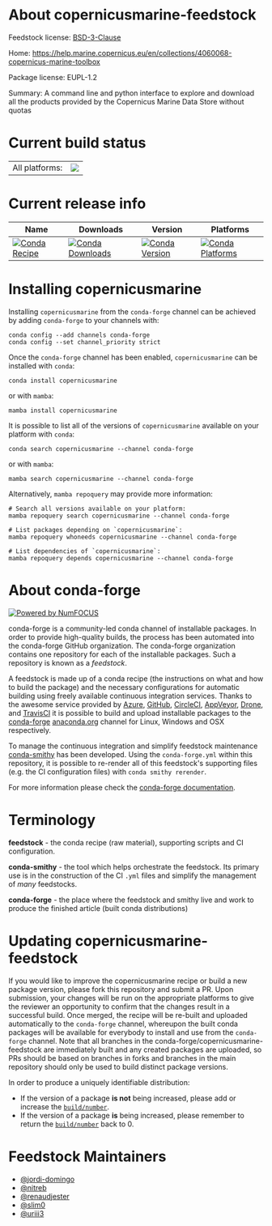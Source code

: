 About copernicusmarine-feedstock
================================

Feedstock license: [BSD-3-Clause](https://github.com/conda-forge/copernicusmarine-feedstock/blob/main/LICENSE.txt)

Home: https://help.marine.copernicus.eu/en/collections/4060068-copernicus-marine-toolbox

Package license: EUPL-1.2

Summary: A command line and python interface to explore and download all the products provided by the Copernicus Marine Data Store without quotas

Current build status
====================


<table><tr><td>All platforms:</td>
    <td>
      <a href="https://dev.azure.com/conda-forge/feedstock-builds/_build/latest?definitionId=21831&branchName=main">
        <img src="https://dev.azure.com/conda-forge/feedstock-builds/_apis/build/status/copernicusmarine-feedstock?branchName=main">
      </a>
    </td>
  </tr>
</table>

Current release info
====================

| Name | Downloads | Version | Platforms |
| --- | --- | --- | --- |
| [![Conda Recipe](https://img.shields.io/badge/recipe-copernicusmarine-green.svg)](https://anaconda.org/conda-forge/copernicusmarine) | [![Conda Downloads](https://img.shields.io/conda/dn/conda-forge/copernicusmarine.svg)](https://anaconda.org/conda-forge/copernicusmarine) | [![Conda Version](https://img.shields.io/conda/vn/conda-forge/copernicusmarine.svg)](https://anaconda.org/conda-forge/copernicusmarine) | [![Conda Platforms](https://img.shields.io/conda/pn/conda-forge/copernicusmarine.svg)](https://anaconda.org/conda-forge/copernicusmarine) |

Installing copernicusmarine
===========================

Installing `copernicusmarine` from the `conda-forge` channel can be achieved by adding `conda-forge` to your channels with:

```
conda config --add channels conda-forge
conda config --set channel_priority strict
```

Once the `conda-forge` channel has been enabled, `copernicusmarine` can be installed with `conda`:

```
conda install copernicusmarine
```

or with `mamba`:

```
mamba install copernicusmarine
```

It is possible to list all of the versions of `copernicusmarine` available on your platform with `conda`:

```
conda search copernicusmarine --channel conda-forge
```

or with `mamba`:

```
mamba search copernicusmarine --channel conda-forge
```

Alternatively, `mamba repoquery` may provide more information:

```
# Search all versions available on your platform:
mamba repoquery search copernicusmarine --channel conda-forge

# List packages depending on `copernicusmarine`:
mamba repoquery whoneeds copernicusmarine --channel conda-forge

# List dependencies of `copernicusmarine`:
mamba repoquery depends copernicusmarine --channel conda-forge
```


About conda-forge
=================

[![Powered by
NumFOCUS](https://img.shields.io/badge/powered%20by-NumFOCUS-orange.svg?style=flat&colorA=E1523D&colorB=007D8A)](https://numfocus.org)

conda-forge is a community-led conda channel of installable packages.
In order to provide high-quality builds, the process has been automated into the
conda-forge GitHub organization. The conda-forge organization contains one repository
for each of the installable packages. Such a repository is known as a *feedstock*.

A feedstock is made up of a conda recipe (the instructions on what and how to build
the package) and the necessary configurations for automatic building using freely
available continuous integration services. Thanks to the awesome service provided by
[Azure](https://azure.microsoft.com/en-us/services/devops/), [GitHub](https://github.com/),
[CircleCI](https://circleci.com/), [AppVeyor](https://www.appveyor.com/),
[Drone](https://cloud.drone.io/welcome), and [TravisCI](https://travis-ci.com/)
it is possible to build and upload installable packages to the
[conda-forge](https://anaconda.org/conda-forge) [anaconda.org](https://anaconda.org/)
channel for Linux, Windows and OSX respectively.

To manage the continuous integration and simplify feedstock maintenance
[conda-smithy](https://github.com/conda-forge/conda-smithy) has been developed.
Using the ``conda-forge.yml`` within this repository, it is possible to re-render all of
this feedstock's supporting files (e.g. the CI configuration files) with ``conda smithy rerender``.

For more information please check the [conda-forge documentation](https://conda-forge.org/docs/).

Terminology
===========

**feedstock** - the conda recipe (raw material), supporting scripts and CI configuration.

**conda-smithy** - the tool which helps orchestrate the feedstock.
                   Its primary use is in the construction of the CI ``.yml`` files
                   and simplify the management of *many* feedstocks.

**conda-forge** - the place where the feedstock and smithy live and work to
                  produce the finished article (built conda distributions)


Updating copernicusmarine-feedstock
===================================

If you would like to improve the copernicusmarine recipe or build a new
package version, please fork this repository and submit a PR. Upon submission,
your changes will be run on the appropriate platforms to give the reviewer an
opportunity to confirm that the changes result in a successful build. Once
merged, the recipe will be re-built and uploaded automatically to the
`conda-forge` channel, whereupon the built conda packages will be available for
everybody to install and use from the `conda-forge` channel.
Note that all branches in the conda-forge/copernicusmarine-feedstock are
immediately built and any created packages are uploaded, so PRs should be based
on branches in forks and branches in the main repository should only be used to
build distinct package versions.

In order to produce a uniquely identifiable distribution:
 * If the version of a package **is not** being increased, please add or increase
   the [``build/number``](https://docs.conda.io/projects/conda-build/en/latest/resources/define-metadata.html#build-number-and-string).
 * If the version of a package **is** being increased, please remember to return
   the [``build/number``](https://docs.conda.io/projects/conda-build/en/latest/resources/define-metadata.html#build-number-and-string)
   back to 0.

Feedstock Maintainers
=====================

* [@jordi-domingo](https://github.com/jordi-domingo/)
* [@nitreb](https://github.com/nitreb/)
* [@renaudjester](https://github.com/renaudjester/)
* [@slim0](https://github.com/slim0/)
* [@uriii3](https://github.com/uriii3/)

